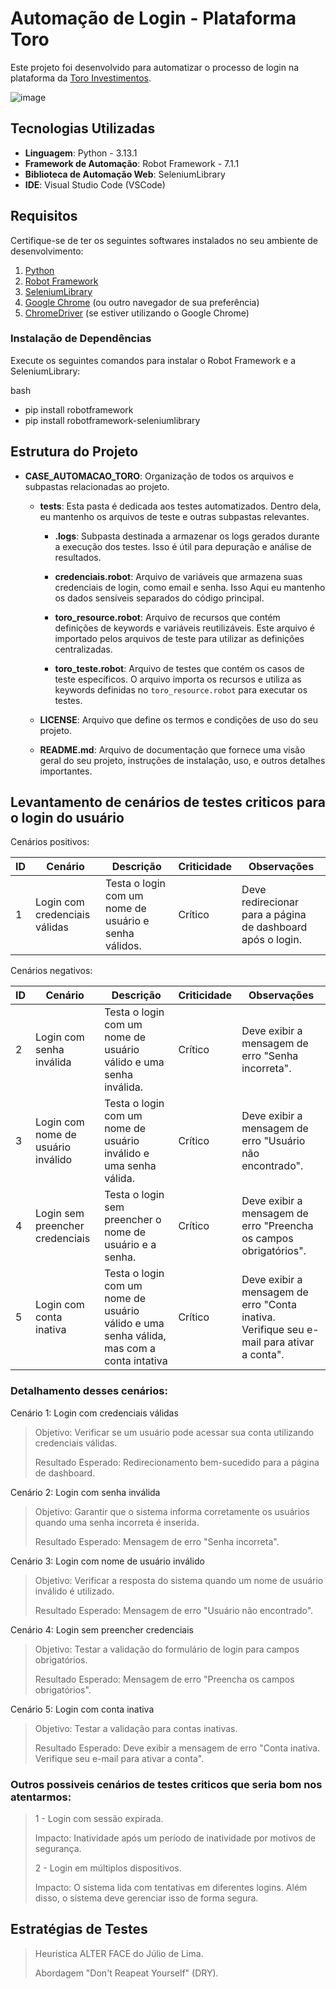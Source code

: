 # Automação de Login - Plataforma Toro
Este projeto foi desenvolvido para automatizar o processo de login na plataforma da [Toro Investimentos](https://www.toroinvestimentos.com.br/).

![image](https://github.com/user-attachments/assets/4e94c3d6-396d-46a9-8c27-9a674477cd02)

## Tecnologias Utilizadas

- **Linguagem**: Python - 3.13.1
- **Framework de Automação**: Robot Framework - 7.1.1
- **Biblioteca de Automação Web**: SeleniumLibrary
- **IDE**: Visual Studio Code (VSCode)

## Requisitos

Certifique-se de ter os seguintes softwares instalados no seu ambiente de desenvolvimento:

1. [Python](https://www.python.org/downloads/)
2. [Robot Framework](https://robotframework.org/)
3. [SeleniumLibrary](https://robotframework.org/SeleniumLibrary/)
4. [Google Chrome](https://www.google.com/intl/pt-BR/chrome/) (ou outro navegador de sua preferência)
5. [ChromeDriver](https://sites.google.com/a/chromium.org/chromedriver/downloads) (se estiver utilizando o Google Chrome)

### Instalação de Dependências

Execute os seguintes comandos para instalar o Robot Framework e a SeleniumLibrary:

bash
- pip install robotframework
- pip install robotframework-seleniumlibrary


## Estrutura do Projeto

- **CASE_AUTOMACAO_TORO**: Organização de todos os arquivos e subpastas relacionadas ao projeto.

  - **tests**: Esta pasta é dedicada aos testes automatizados. Dentro dela, eu mantenho os arquivos de teste e outras subpastas relevantes.

    - **.logs**: Subpasta destinada a armazenar os logs gerados durante a execução dos testes. Isso é útil para depuração e análise de resultados.

    - **credenciais.robot**: Arquivo de variáveis que armazena suas credenciais de login, como email e senha. Isso Aqui eu mantenho os dados sensíveis separados do código principal.

    - **toro_resource.robot**: Arquivo de recursos que contém definições de keywords e variáveis reutilizáveis. Este arquivo é importado pelos arquivos de teste para utilizar as definições centralizadas.

    - **toro_teste.robot**: Arquivo de testes que contém os casos de teste específicos. O arquivo importa os recursos e utiliza as keywords definidas no `toro_resource.robot` para executar os testes.

  - **LICENSE**: Arquivo que define os termos e condições de uso do seu projeto. 

  - **README.md**: Arquivo de documentação que fornece uma visão geral do seu projeto, instruções de instalação, uso, e outros detalhes importantes.



## Levantamento de cenários de testes criticos para o login do usuário

Cenários positivos:

| ID  | Cenário                              | Descrição                                                                                  | Criticidade |  Observações                                                   |
|-----|--------------------------------------|--------------------------------------------------------------------------------------------|-------------|----------------------------------------------------------------|
| 1   | Login com credenciais válidas        | Testa o login com um nome de usuário e senha válidos.                                      | Crítico     | Deve redirecionar para a página de dashboard após o login.    |

 Cenários negativos:

| ID  | Cenário                              | Descrição                                                                                  | Criticidade | Observações                                                   |
|-----|--------------------------------------|--------------------------------------------------------------------------------------------|-------------|----------------------------------------------------------------|
| 2   | Login com senha inválida             | Testa o login com um nome de usuário válido e uma senha inválida.                          | Crítico     | Deve exibir a mensagem de erro "Senha incorreta".             |
| 3   | Login com nome de usuário inválido   | Testa o login com um nome de usuário inválido e uma senha válida.                          | Crítico     | Deve exibir a mensagem de erro "Usuário não encontrado".      |
| 4   | Login sem preencher credenciais      | Testa o login sem preencher o nome de usuário e a senha.                                   | Crítico     | Deve exibir a mensagem de erro "Preencha os campos obrigatórios". |
| 5   | Login com conta inativa              | Testa o login com um nome de usuário válido e uma senha válida, mas com a conta intativa   | Crítico     | Deve exibir a mensagem de erro "Conta inativa. Verifique seu e-mail para ativar a conta". |

### Detalhamento desses cenários:
Cenário 1: Login com credenciais válidas
> Objetivo: Verificar se um usuário pode acessar sua conta utilizando credenciais válidas.
> 
> Resultado Esperado: Redirecionamento bem-sucedido para a página de dashboard.
>
Cenário 2: Login com senha inválida
> Objetivo: Garantir que o sistema informa corretamente os usuários quando uma senha incorreta é inserida.
> 
> Resultado Esperado: Mensagem de erro "Senha incorreta".
>
Cenário 3: Login com nome de usuário inválido
> Objetivo: Verificar a resposta do sistema quando um nome de usuário inválido é utilizado.
> 
> Resultado Esperado: Mensagem de erro "Usuário não encontrado".
>
Cenário 4: Login sem preencher credenciais
> Objetivo: Testar a validação do formulário de login para campos obrigatórios.
> 
> Resultado Esperado: Mensagem de erro "Preencha os campos obrigatórios".
>
Cenário 5: Login com conta inativa
> Objetivo: Testar a validação para contas inativas.
> 
> Resultado Esperado: Deve exibir a mensagem de erro "Conta inativa. Verifique seu e-mail para ativar a conta".

### Outros possiveis cenários de testes criticos que seria bom nos atentarmos:
> 1 - Login com sessão expirada.
> 
> Impacto: Inatividade após um período de inatividade por motivos de segurança.
>
> 2 - Login em múltiplos dispositivos.
> 
> Impacto: O sistema lida com tentativas em diferentes logins. Além disso, o sistema deve gerenciar isso de forma segura.
>
## Estratégias de Testes
> Heuristica ALTER FACE do Júlio de Lima.
> 
> Abordagem "Don't Reapeat Yourself" (DRY).



